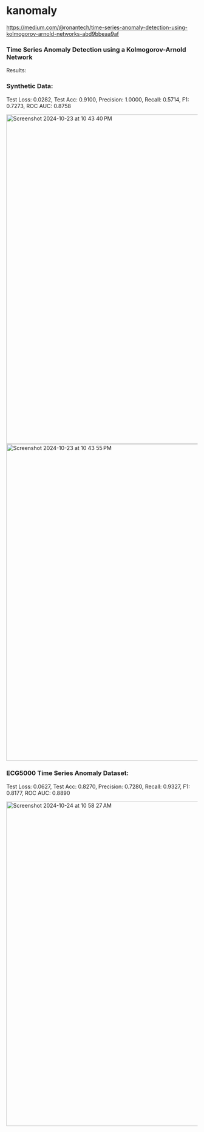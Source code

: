 # kanomaly
https://medium.com/@ronantech/time-series-anomaly-detection-using-kolmogorov-arnold-networks-abd9bbeaa9af
### Time Series Anomaly Detection using a Kolmogorov-Arnold Network

Results:

### Synthetic Data:

Test Loss: 0.0282, Test Acc: 0.9100, Precision: 1.0000, Recall: 0.5714, F1: 0.7273, ROC AUC: 0.8758

<img width="868" alt="Screenshot 2024-10-23 at 10 43 40 PM" src="https://github.com/user-attachments/assets/d495f18d-3641-42e2-8e72-1d4185ce03dc">
<img width="835" alt="Screenshot 2024-10-23 at 10 43 55 PM" src="https://github.com/user-attachments/assets/9faf03fd-98ed-432c-aed6-11599c1a6ed9">



### ECG5000 Time Series Anomaly Dataset:

Test Loss: 0.0627, Test Acc: 0.8270, Precision: 0.7280, Recall: 0.9327, F1: 0.8177, ROC AUC: 0.8890

<img width="855" alt="Screenshot 2024-10-24 at 10 58 27 AM" src="https://github.com/user-attachments/assets/cc290973-90b7-4b3b-9825-8c523c123a62">


